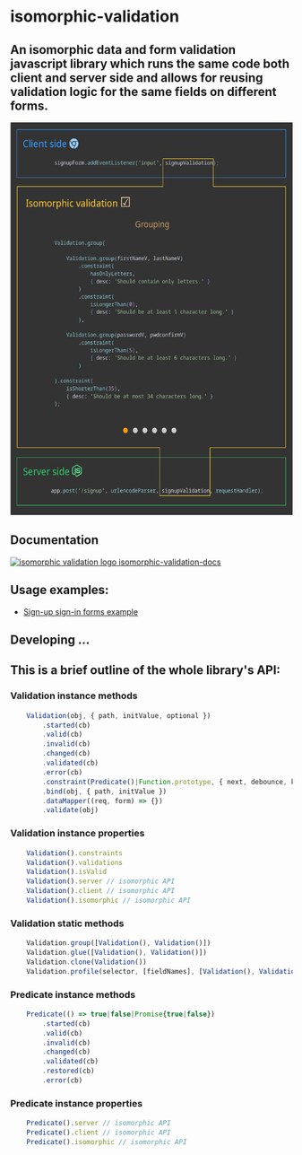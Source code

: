 # isomorphic-validation

## An isomorphic data and form validation javascript library which runs the same code both client and server side and allows for reusing validation logic for the same fields on different forms.

<img src="./isomorphic-validation_smaller.gif" alt="isomorphic validation" width="550" height="700">

## Documentation
[<img alt="isomorphic validation logo" src="https://itihon.github.io/isomorphic-validation/favicon.svg" width="18px"> isomorphic-validation-docs](https://itihon.github.io/isomorphic-validation/)

## Usage examples:
- [Sign-up sign-in forms example](https://github.com/itihon/signup_signin_example)

## Developing ...

## This is a brief outline of the whole library's API:

### Validation instance methods

```js
    Validation(obj, { path, initValue, optional })
        .started(cb)
        .valid(cb)
        .invalid(cb)
        .changed(cb)
        .validated(cb)
        .error(cb)
        .constraint(Predicate()|Function.prototype, { next, debounce, keepValid, ...anyData })
        .bind(obj, { path, initValue })
        .dataMapper((req, form) => {}) 
        .validate(obj)
```


### Validation instance properties

```js
    Validation().constraints
    Validation().validations
    Validation().isValid
    Validation().server // isomorphic API
    Validation().client // isomorphic API
    Validation().isomorphic // isomorphic API
```

### Validation static methods

```js
    Validation.group([Validation(), Validation()])
    Validation.glue([Validation(), Validation()])
    Validation.clone(Validation())
    Validation.profile(selector, [fieldNames], [Validation(), Validation()])
```

### Predicate instance methods

```js  
    Predicate(() => true|false|Promise{true|false})
        .started(cb)
        .valid(cb)
        .invalid(cb)
        .changed(cb)
        .validated(cb)
        .restored(cb)
        .error(cb)
```

### Predicate instance properties

```js
    Predicate().server // isomorphic API
    Predicate().client // isomorphic API
    Predicate().isomorphic // isomorphic API
```